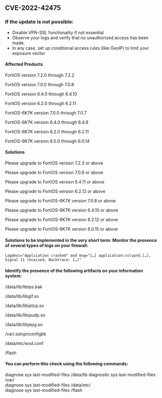 ## CVE-2022-42475

### If the update is not possible:
* Disable VPN-SSL functionality if not essential
* Observe your logs and verify that no unauthorized access has been made.
* In any case, set up conditional access rules (like GeoIP) to limit your exposure vector

#### Affected Products
FortiOS version 7.2.0 through 7.2.2

FortiOS version 7.0.0 through 7.0.8

FortiOS version 6.4.0 through 6.4.10

FortiOS version 6.2.0 through 6.2.11

FortiOS-6K7K version 7.0.0 through 7.0.7

FortiOS-6K7K version 6.4.0 through 6.4.9

FortiOS-6K7K version 6.2.0 through 6.2.11

FortiOS-6K7K version 6.0.0 through 6.0.14

#### Solutions
Please upgrade to FortiOS version 7.2.3 or above 

Please upgrade to FortiOS version 7.0.9 or above 

Please upgrade to FortiOS version 6.4.11 or above 

Please upgrade to FortiOS version 6.2.12 or above 

Please upgrade to FortiOS-6K7K version 7.0.8 or above 

Please upgrade to FortiOS-6K7K version 6.4.10 or above 

Please upgrade to FortiOS-6K7K version 6.2.12 or above 

Please upgrade to FortiOS-6K7K version 6.0.15 or above 



#### Solutions to be implemented in the very short term: Monitor the presence of several types of logs on your firewall:
```!
Logdesc="Application crashed" and msg="[…] application:sslvpnd,[…], Signal 11 received, Backtrace: […]"
```

#### Identify the presence of the following artifacts on your information system:
/data/lib/libips.bak 

/data/lib/libgif.so 

/data/lib/libiptcp.so 

/data/lib/libipudp.so 

/data/lib/libjepg.so 

/var/.sslvpnconfigbk 

/data/etc/wxd.conf 

/flash <br>

#### You can perform this check using the following commands:
diagnose sys last-modified-files /data/lib 
diagnostic sys last-modified-files /var/  
diagnose sys last-modified-files /data/etc/  
diagnose sys last-modified-files /flash 


